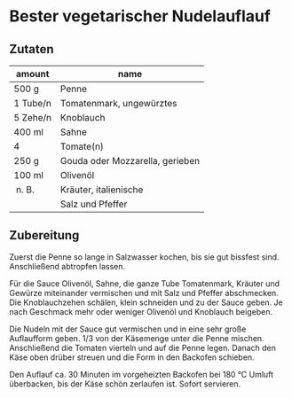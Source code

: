 <!--
categories: einfach, gekocht, Gemüse, Hauptspeise, Käse, Nudeln, Pasta, raffiniert oder preiswert, Saucen, Schnell, Überbacken, Vegetarisch
source: https://www.chefkoch.de/rezepte/802701184066929/Bester-vegetarischer-Nudelauflauf.html
-->

# Bester vegetarischer Nudelauflauf

## Zutaten

amount | name
--- | ---
500 g | Penne
1 Tube/n | Tomatenmark, ungewürztes
5 Zehe/n | Knoblauch
400 ml | Sahne
4  | Tomate(n)
250 g | Gouda oder Mozzarella, gerieben
100 ml | Olivenöl
 n. B. | Kräuter, italienische
  | Salz und Pfeffer

## Zubereitung

Zuerst die Penne so lange in Salzwasser kochen, bis sie gut bissfest sind. Anschließend abtropfen lassen.

Für die Sauce Olivenöl, Sahne, die ganze Tube Tomatenmark, Kräuter und Gewürze miteinander vermischen und mit Salz und Pfeffer abschmecken. Die Knoblauchzehen schälen, klein schneiden und zu der Sauce geben. Je nach Geschmack mehr oder weniger Olivenöl und Knoblauch beigeben.

Die Nudeln mit der Sauce gut vermischen und in eine sehr große Auflaufform geben. 1/3 von der Käsemenge unter die Penne mischen. Anschließend die Tomaten vierteln und auf die Penne legen. Danach den Käse oben drüber streuen und die Form in den Backofen schieben.

Den Auflauf ca. 30 Minuten im vorgeheizten Backofen bei 180 °C Umluft überbacken, bis der Käse schön zerlaufen ist. Sofort servieren.